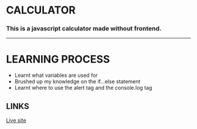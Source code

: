 # CALCULATOR
### This is a javascript calculator made without frontend.
--- 
# LEARNING PROCESS
 * Learnt what variables are used for
 * Brushed up my knowledge on the if...else statement
 *  Learnt where to use the alert tag and the console.log tag

 ## LINKS
 [Live site](http://127.0.0.1:5500/)
 